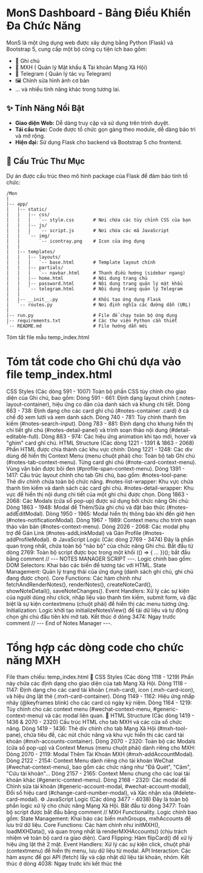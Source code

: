 # MonS Dashboard - Bảng Điều Khiển Đa Chức Năng

MonS là một ứng dụng web được xây dựng bằng Python (Flask) và Bootstrap 5, cung cấp một bộ công cụ tiện ích bao gồm:
- 📝 Ghi chú
- 🔐 MXH ( Quản lý Mật khẩu & Tài khoản Mạng Xã Hội)
- 🤖 Telegram ( Quản lý tác vụ Telegram)
- 🖼️ Chỉnh sửa hình ảnh cơ bản
- ... và nhiều tính năng khác trong tương lai.

## ✨ Tính Năng Nổi Bật
- **Giao diện Web:** Dễ dàng truy cập và sử dụng trên trình duyệt.
- **Tái cấu trúc:** Code được tổ chức gọn gàng theo module, dễ dàng bảo trì và mở rộng.
- **Hiện đại:** Sử dụng Flask cho backend và Bootstrap 5 cho frontend.

## 📁 Cấu Trúc Thư Mục
Dự án được cấu trúc theo mô hình package của Flask để đảm bảo tính tổ chức:
```
/Mon
|
|-- app/
|   |-- static/
|   |   |-- css/
|   |   |   `-- style.css       # Nơi chứa các tùy chỉnh CSS của bạn
|   |   |-- js/
|   |   |   `-- script.js       # Nơi chứa các mã JavaScript
|   |   `-- img/
|   |       `-- icontray.png    # Icon của ứng dụng
|   |
|   |-- templates/
|   |   |-- layouts/
|   |   |   `-- base.html       # Template layout chính
|   |   |-- partials/
|   |   |   `-- navbar.html     # Thanh điều hướng (sidebar ngang)
|   |   |-- home.html           # Nội dung trang chủ
|   |   |-- password.html       # Nội dung trang quản lý mật khẩu
|   |   `-- telegram.html       # Nội dung trang quản lý Telegram
|   |
|   |-- __init__.py             # Khởi tạo ứng dụng Flask
|   `-- routes.py               # Nơi định nghĩa các đường dẫn (URL)
|
|-- run.py                      # File để chạy toàn bộ ứng dụng
|-- requirements.txt            # Các thư viện Python cần thiết
`-- README.md                   # File hướng dẫn mới
```
Tóm tắt file mẫu temp_index.html

# Tóm tắt code cho Ghi chú dựa vào file temp_index.html
 CSS Styles (Các dòng 591 - 1007)
Toàn bộ phần CSS tùy chỉnh cho giao diện của Ghi chú, bao gồm:
Dòng 591 - 661: Định dạng layout chính (.notes-layout-container), hiệu ứng co dãn của danh sách và khung chi tiết.
Dòng 663 - 738: Định dạng cho các card ghi chú (#notes-container .card) ở cả chế độ xem lưới và xem danh sách.
Dòng 740 - 781: Tùy chỉnh thanh tìm kiếm (#notes-search-input).
Dòng 783 - 881: Định dạng cho khung hiển thị chi tiết ghi chú (#notes-detail-panel) và trình soạn thảo nội dung (#detail-editable-full).
Dòng 883 - 974: Các hiệu ứng animation khi tạo mới, hover và "ghim" card ghi chú.
HTML Structure (Các dòng 1221 - 1391 & 1863 - 2068)
Phần HTML được chia thành các khu vực chính:
Dòng 1221 - 1248: Các div dùng để hiển thị Context Menu (menu chuột phải) cho:
Toàn bộ tab Ghi chú (#notes-tab-context-menu).
Từng card ghi chú (#note-card-context-menu).
Vùng văn bản được bôi đen (#profile-span-context-menu).
Dòng 1391 - 1417: Cấu trúc layout chính cho tab Ghi chú, bao gồm:
#notes-tool-pane: Thẻ div chính chứa toàn bộ chức năng.
#notes-list-wrapper: Khu vực chứa thanh tìm kiếm và danh sách các card ghi chú.
#notes-detail-wrapper: Khu vực để hiển thị nội dung chi tiết của một ghi chú được chọn.
Dòng 1863 - 2068: Các Modals (cửa sổ pop-up) được sử dụng bởi chức năng Ghi chú:
Dòng 1863 - 1948: Modal để Thêm/Sửa ghi chú và đặt báo thức (#notes-addEditModal).
Dòng 1950 - 1965: Modal hiển thị thông báo khi đến giờ hẹn (#notes-notificationModal).
Dòng 1967 - 1989: Context menu cho trình soạn thảo văn bản (#notes-context-menu).
Dòng 2026 - 2068: Các modal phụ trợ để Gán Link (#notes-addLinkModal) và Gán Profile (#notes-addProfileModal).
⚙️ JavaScript Logic (Các dòng 2769 - 3474)
Đây là phần quan trọng nhất, chứa toàn bộ "não bộ" của chức năng Ghi chú.
Bắt đầu từ dòng 2769: Toàn bộ script được bọc trong một khối (() => { ... })(); bắt đầu bằng comment // --- NOTES MANAGER SCRIPT ---.
Logic chính bao gồm:
DOM Selectors: Khai báo các biến để tương tác với HTML.
State Management: Quản lý trạng thái của ứng dụng (danh sách ghi chú, ghi chú đang được chọn).
Core Functions: Các hàm chính như fetchAndRenderNotes(), renderNotes(), createNoteCard(), showNoteDetail(), saveNoteChanges().
Event Handlers: Xử lý các sự kiện của người dùng như click, nhập liệu vào thanh tìm kiếm, submit form, và đặc biệt là sự kiện contextmenu (chuột phải) để hiển thị các menu tương ứng.
Initialization: Logic khởi tạo initializeNotesView() để tải dữ liệu và tự động chọn ghi chú đầu tiên khi mở tab.
Kết thúc ở dòng 3474: Ngay trước comment // --- End of Notes Manager ---.

# Tổng hợp các dòng code cho chức năng MXH
File tham chiếu: temp_index.html
🎨 CSS Styles (Các dòng 1118 - 1219)
Phần này chứa các định dạng cho giao diện của tab Mạng Xã Hội.
Dòng 1118 - 1147: Định dạng cho các card tài khoản (.mxh-card), icon (.mxh-card-icon), và hiệu ứng lật thẻ (.mxh-card-container).
Dòng 1149 - 1162: Hiệu ứng nhấp nháy (@keyframes blink) cho các card có ngày kỷ niệm.
Dòng 1164 - 1219: Tùy chỉnh cho các context menu (#wechat-context-menu, #generic-context-menu) và các modal liên quan.
📄 HTML Structure (Các dòng 1419 - 1436 & 2070 - 2320)
Cấu trúc HTML cho tab MXH và các cửa sổ chức năng.
Dòng 1419 - 1436: Thẻ div chính cho tab Mạng Xã Hội (#mxh-tool-pane), chứa tiêu đề, các nút chức năng và khu vực hiển thị các card tài khoản (#mxh-accounts-container).
Dòng 2070 - 2320: Toàn bộ các Modals (cửa sổ pop-up) và Context Menus (menu chuột phải) dành riêng cho MXH:
Dòng 2070 - 2119: Modal Thêm Tài Khoản MXH (#mxh-addAccountModal).
Dòng 2122 - 2154: Context Menu dành riêng cho tài khoản WeChat (#wechat-context-menu), bao gồm các chức năng như "Đã Quét", "Câm", "Cứu tài khoản"...
Dòng 2157 - 2165: Context Menu chung cho các loại tài khoản khác (#generic-context-menu).
Dòng 2168 - 2320: Các modal để Chỉnh sửa tài khoản (#generic-account-modal, #wechat-account-modal), Đổi số hiệu card (#change-card-number-modal), và Xác nhận xóa (#delete-card-modal).
⚙️ JavaScript Logic (Các dòng 3477 - 4038)
Đây là toàn bộ phần logic xử lý cho chức năng Mạng Xã Hội.
Bắt đầu từ dòng 3477: Toàn bộ script được bắt đầu bằng comment // MXH Functionality.
Logic chính bao gồm:
State Management: Khai báo các biến mxhGroups, mxhAccounts để lưu trữ dữ liệu.
Core Functions: Các hàm chính như initMXH(), loadMXHData(), và quan trọng nhất là renderMXHAccounts() (chịu trách nhiệm vẽ toàn bộ card ra giao diện).
Card Flipping: Hàm flipCard() để xử lý hiệu ứng lật thẻ 2 mặt.
Event Handlers: Xử lý các sự kiện click, chuột phải (contextmenu) để hiển thị menu, lưu dữ liệu từ modal.
API Interaction: Các hàm async để gọi API (fetch) lấy và cập nhật dữ liệu tài khoản, nhóm.
Kết thúc ở dòng 4038: Ngay trước khi kết thúc thẻ <script> chính.

# 🤖 Tổng hợp các dòng code cho chức năng Telegram
File tham chiếu: temp_index.html
🎨 CSS Styles (Các dòng 269 - 302 & 470 - 544)
Các định dạng CSS cho giao diện của tab Telegram.
Dòng 269 - 282: Tùy chỉnh cho thanh công cụ phía trên (.sticky-top) trong tab Telegram.
Dòng 284 - 302: Định dạng chung cho các tab con và panel bên trong Telegram và Image Editor.
Dòng 470 - 544: Định dạng cho layout 2 cột (sidebar và nội dung chính), bao gồm cả các card chức năng (.stat-card) và hiệu ứng hover/select cho các card tác vụ (#tg-group-task-cards).
📄 HTML Structure (Các dòng 1019 - 1023 & 1572 - 1861)
Cấu trúc HTML cho tab Telegram và các cửa sổ chức năng của nó.
Dòng 1019 - 1023: Context menu (menu chuột phải) dành riêng cho tab Telegram (#telegram-context-menu).
Dòng 1572 - 1699: Giao diện chính của tab Telegram (#telegram-tool-pane), bao gồm:
Thanh công cụ trên cùng chứa các nút điều khiển, input cấu hình (Core, Delay), và dropdown chọn nhóm session.
Layout 2 cột với sidebar (#tg-v-pills-tab) và khu vực nội dung chính (#tg-v-pills-tabContent).
Bảng hiển thị danh sách session (#tg-session-tables-container).
Các card để chọn tác vụ như "Join Group", "Seeding Group".
Giao diện cho chức năng "Auto Seeding".
Dòng 1801 - 1861: Các Modals (cửa sổ pop-up) được sử dụng bởi chức năng Telegram:
Dòng 1801 - 1820: Modal để Thêm/Quản lý nhóm Session (#tg-addSessionModal).
Dòng 1822 - 1861: Các modal cấu hình cho từng tác vụ như Join Group (#tg-joinGroupModal), Seeding (#tg-seedingGroupModal), và Xóa Session (#tg-deleteDeadSessionsModal).
⚙️ JavaScript Logic (Các dòng 2322 - 2767)
Toàn bộ logic vận hành chức năng Telegram.
Bắt đầu từ dòng 2322: Toàn bộ script được bọc trong một khối (async () => { ... })(); và bắt đầu bằng comment // --- TELEGRAM MANAGER SCRIPT ---.
Logic chính bao gồm:
State Management: Quản lý trạng thái các tác vụ, cấu hình, danh sách session.
API Interaction: Các hàm async để gọi API (fetch) để tải nhóm, tải session, lưu cấu hình, bắt đầu/dừng tác vụ.
Task Execution: Các hàm tg_handleRunStopClick, tg_pollTaskStatus để quản lý luồng chạy của tác vụ.
UI Updates: Các hàm tg_renderSessions, tg_updateUiWithTaskProgress để cập nhật giao diện dựa trên dữ liệu từ server.
Event Handlers: Xử lý các sự kiện click nút, thay đổi lựa chọn trong dropdown, và các tương tác trong modal.
Auto-Seeding Logic: Phần script quản lý chức năng hẹn giờ seeding tự động.
Kết thúc ở dòng 2767: Ngay trước comment // --- IMAGE EDITOR SCRIPT ---.




# 🐍 Tổng hợp các dòng code trong temp_Main.pyw
File tham chiếu: temp_Main.pyw
🔐 Quản lý Mật khẩu (Password Manager)
Dòng 207 - 235: Các hàm load_password_accounts, save_password_accounts, load_password_types, save_password_types để đọc/ghi dữ liệu từ file JSON (phiên bản cũ, giờ đã chuyển sang SQLite).
Dòng 417 - 522: Toàn bộ Blueprint (password_bp) cho chức năng mật khẩu.
Dòng 420 - 431: Route /add để xử lý việc thêm tài khoản mới.
Dòng 434 - 446: Route /update/<id> để cập nhật thông tin tài khoản.
Dòng 449 - 457: Route /delete/<id> để xóa tài khoản.
Dòng 460 - 496: Các route để thêm, xóa và cập nhật màu sắc cho "Loại" tài khoản (/types/...).
🤖 Quản lý Telegram (Telegram Manager)
Dòng 74 - 79: Khai báo các biến toàn cục cho Telegram (TASKS, API_ID, API_HASH).
Dòng 618 - 845: Chứa các hàm worker chính, là logic lõi để tương tác với API Telegram.
join_group_worker: Logic để tham gia nhóm.
seeding_group_worker: Logic để gửi tin nhắn seeding.
run_admin_task: Logic riêng cho session admin.
check_single_session_worker: Logic để kiểm tra session có còn hoạt động hay không.
Dòng 847 - 1018: Hàm run_task_in_thread, đây là "bộ điều khiển" chính, chịu trách nhiệm quản lý việc chạy các tác vụ (chia batches, xử lý delay, gọi worker, quản lý proxy...).
Dòng 525 - 616 & 1022 - 1177: Toàn bộ Blueprint (telegram_bp) và các API endpoint (/api/...) để frontend có thể:
Quản lý group session (thêm, xóa, lấy danh sách).
Lưu/tải cấu hình tác vụ (/api/config/...).
Thực thi, dừng và kiểm tra trạng thái tác vụ (/api/run-task, /api/stop-task, /api/task-status).
Quản lý proxy.
📝 Ghi chú & Nhắc việc (Notes/Reminders)
Dòng 1457 - 1507: Hàm check_and_queue_reminders(). Đây là hàm cực kỳ quan trọng, chạy định kỳ để kiểm tra các ghi chú đã đến hạn và đưa chúng vào hàng đợi thông báo.
Dòng 1509 - 1625: Toàn bộ Blueprint (notes_bp) và các API endpoint cho Ghi chú.
/api/get: Lấy danh sách tất cả ghi chú.
/api/add: Thêm ghi chú mới.
/api/update/<id>: Cập nhật nội dung.
/api/delete/<id>: Xóa ghi chú.
/api/mark/<id>: Đánh dấu/bỏ đánh dấu ghi chú.
/api/check-notifications: API để frontend gọi liên tục, kiểm tra xem có thông báo mới nào trong hàng đợi không.
🖼️ Chỉnh sửa ảnh (Image Editor)
Dòng 1228 - 1344: Logic xử lý hình ảnh.
resize_crop_image: Hàm tiện ích để cắt và thay đổi kích thước ảnh cho vừa với layout.
Dòng 1347 - 1455: Blueprint (image_editor_bp) và các API endpoint.
/upload: Xử lý việc tải ảnh từ máy người dùng lên server.
/create-collage: Nhận thông tin về layout, danh sách ảnh, và các tùy chọn khác để tạo ra ảnh ghép.
/files/...: Route để phục vụ (hiển thị) các file ảnh đã được xử lý cho trình duyệt.
🍔 Healthy / Kcal Calculator
Dòng 1914 - 2000: Blueprint (kcal_bp) và các API endpoint.
/api/settings: Lấy và lưu các thông số cơ thể của người dùng (chiều cao, cân nặng, tuổi...).
/api/foods: Lấy danh sách, thêm, và xóa các loại thực phẩm trong cơ sở dữ liệu.
🚀 Cài đặt chung & Khởi chạy
Dòng 20 - 72: Cấu hình ban đầu cho Flask, định nghĩa các đường dẫn file và thư mục.
Dòng 81 - 415: Hàm init_database() và các hàm di chuyển dữ liệu (migrate_...), chịu trách nhiệm tạo và cập nhật cấu trúc cơ sở dữ liệu.
Dòng 2202 - 2373: Các hàm liên quan đến việc quản lý ứng dụng, mở trình duyệt, và tạo icon trên khay hệ thống (system tray).
Dòng 2376 - 2381: if __name__ == "__main__": - Điểm khởi đầu của toàn bộ chương trình.